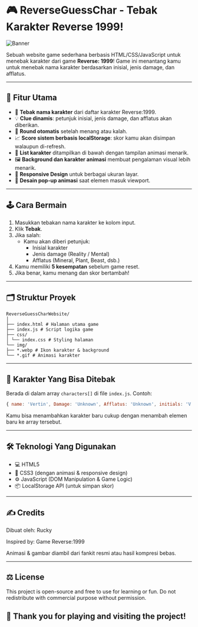 # 🎮 ReverseGuessChar - Tebak Karakter Reverse 1999!

![Banner](https://images.rpgsite.net/image/da49c9a1/130719/original/Reverse-1999_20231019_KeyVisual.jpg)

Sebuah website game sederhana berbasis HTML/CSS/JavaScript untuk menebak karakter dari game **Reverse: 1999**! Game ini menantang kamu untuk menebak nama karakter berdasarkan inisial, jenis damage, dan afflatus.

---

## 🧩 Fitur Utama

- 🎯 **Tebak nama karakter** dari daftar karakter Reverse:1999.
- 💡 **Clue dinamis**: petunjuk inisial, jenis damage, dan afflatus akan diberikan.
- 🔄 **Round otomatis** setelah menang atau kalah.
- 📈 **Score sistem berbasis localStorage**: skor kamu akan disimpan walaupun di-refresh.
- 📜 **List karakter** ditampilkan di bawah dengan tampilan animasi menarik.
- 🖼️ **Background dan karakter animasi** membuat pengalaman visual lebih menarik.
- 📱 **Responsive Design** untuk berbagai ukuran layar.
- 🎨 **Desain pop-up animasi** saat elemen masuk viewport.

---

## 🕹️ Cara Bermain

1. Masukkan tebakan nama karakter ke kolom input.
2. Klik **Tebak**.
3. Jika salah:
   - Kamu akan diberi petunjuk:
     - Inisial karakter
     - Jenis damage (Reality / Mental)
     - Afflatus (Mineral, Plant, Beast, dsb.)
4. Kamu memiliki **5 kesempatan** sebelum game reset.
5. Jika benar, kamu menang dan skor bertambah!

---

## 🗂️ Struktur Proyek

```
ReverseGuessCharWebsite/
│
├── index.html # Halaman utama game
├── index.js # Script logika game
├── css/
│ └── index.css # Styling halaman
└── img/
├── *.webp # Ikon karakter & background
└── *.gif # Animasi karakter
```

---

## 🧠 Karakter Yang Bisa Ditebak

Berada di dalam array `characters[]` di file `index.js`. Contoh:

```js
{ name: 'Vertin', Damage: 'Unknown', Afflatus: 'Unknown', initials: 'V', img: 'Vertin_Icon.webp' }
```
Kamu bisa menambahkan karakter baru cukup dengan menambah elemen baru ke array tersebut.

---

## 🛠 Teknologi Yang Digunakan

- 💻 HTML5
- 🎨 CSS3 (dengan animasi & responsive design)
- ⚙️ JavaScript (DOM Manipulation & Game Logic)
- 📦 LocalStorage API (untuk simpan skor)

---
## ✍️ Credits
Dibuat oleh: Rucky

Inspired by: Game Reverse:1999

Animasi & gambar diambil dari fankit resmi atau hasil kompresi bebas.

---

## ⚖️ License
This project is open-source and free to use for learning or fun.
Do not redistribute with commercial purpose without permission.


## 🎉 Thank you for playing and visiting the project!
